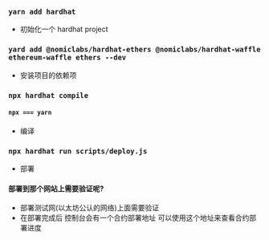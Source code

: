 ### `yarn add hardhat`

- 初始化一个 hardhat project

### `yard add @nomiclabs/hardhat-ethers @nomiclabs/hardhat-waffle ethereum-waffle ethers --dev`

- 安装项目的依赖项

### `npx hardhat compile`

#### `npx === yarn `

- 编译

### `npx hardhat run scripts/deploy.js `

- 部署

#### 部署到那个网站上需要验证呢?

- 部署测试网(以太坊公认的网络)上面需要验证
- 在部署完成后 控制台会有一个合约部署地址 可以使用这个地址来查看合约部署进度

